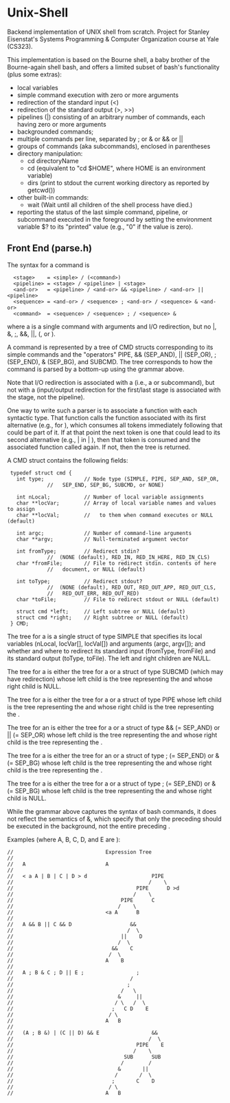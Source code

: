 # Unix-Shell
Backend implementation of UNIX shell from scratch. Project for Stanley Eisenstat's Systems Programming &amp; Computer Organization course at Yale (CS323).

This implementation is based on the Bourne shell, a baby brother of the Bourne-again shell
bash, and offers a limited subset of bash's functionality (plus some extras):
* local variables
* simple command execution with zero or more arguments
* redirection of the standard input (<)
* redirection of the standard output (>, >>)
* pipelines (|) consisting of an arbitrary number of commands, each having zero or more arguments
* backgrounded commands;
* multiple commands per line, separated by ; or & or && or ||
* groups of commands (aka subcommands), enclosed in parentheses
* directory manipulation:
  + cd directoryName
  + cd (equivalent to "cd $HOME", where HOME is an environment variable)
  + dirs (print to stdout the current working directory as reported by getcwd())
* other built-in commands:
  + wait (Wait until all children of the shell process have died.)
* reporting the status of the last simple command, pipeline, or subcommand executed in the foreground by setting the environment variable $? to its "printed" value (e.g., "0" if the value is zero).

## Front End (parse.h)
The syntax for a command is
```
  <stage>    = <simple> / (<command>)
  <pipeline> = <stage> / <pipeline> | <stage>
  <and-or>   = <pipeline> / <and-or> && <pipeline> / <and-or> || <pipeline>
  <sequence> = <and-or> / <sequence> ; <and-or> / <sequence> & <and-or>
  <command>  = <sequence> / <sequence> ; / <sequence> &
```
where a <simple> is a single command with arguments and I/O redirection, but no
|, &, ;, &&, ||, (, or ).

A command is represented by a tree of CMD structs corresponding to its simple
commands and the "operators" PIPE, && (SEP_AND), || (SEP_OR), ; (SEP_END), &
(SEP_BG), and SUBCMD.  The tree corresponds to how the command is parsed by a
bottom-up using the grammar above.

Note that I/O redirection is associated with a <stage> (i.e., a <simple> or
subcommand), but not with a <pipeline> (input/output redirection for the
first/last stage is associated with the stage, not the pipeline).

One way to write such a parser is to associate a function with each syntactic
type.  That function calls the function associated with its first alternative
(e.g., <stage> for <pipeline>), which consumes all tokens immediately following
that could be part of it.  If at that point the next token is one that could
lead to its second alternative (e.g., | in <pipeline> | <stage>), then that
token is consumed and the associated function called again.  If not, then the
tree is returned.

A CMD struct contains the following fields:
```
 typedef struct cmd {
   int type;             // Node type (SIMPLE, PIPE, SEP_AND, SEP_OR,
			 //   SEP_END, SEP_BG, SUBCMD, or NONE)

   int nLocal;           // Number of local variable assignments
   char **locVar;        // Array of local variable names and values to assign
   char **locVal;        //   to them when command executes or NULL (default)

   int argc;             // Number of command-line arguments
   char **argv;          // Null-terminated argument vector

   int fromType;         // Redirect stdin?
			 //  (NONE (default), RED_IN, RED_IN_HERE, RED_IN_CLS)
   char *fromFile;       // File to redirect stdin. contents of here
			 //   document, or NULL (default)

   int toType;           // Redirect stdout?
			 //  (NONE (default), RED_OUT, RED_OUT_APP, RED_OUT_CLS,
			 //   RED_OUT_ERR, RED_OUT_RED)
   char *toFile;         // File to redirect stdout or NULL (default)

   struct cmd *left;     // Left subtree or NULL (default)
   struct cmd *right;    // Right subtree or NULL (default)
 } CMD;
```
The tree for a <simple> is a single struct of type SIMPLE that specifies its
local variables (nLocal, locVar[], locVal[]) and arguments (argc, argv[]);
and whether and where to redirect its standard input (fromType, fromFile) and
its standard output (toType, toFile).  The left and right children are NULL.

The tree for a <stage> is either the tree for a <simple> or a struct
of type SUBCMD (which may have redirection) whose left child is the tree
representing the <command> and whose right child is NULL.

The tree for a <pipeline> is either the tree for a <stage> or a struct
of type PIPE whose left child is the tree representing the <pipeline> and
whose right child is the tree representing the <stage>.

The tree for an <and-or> is either the tree for a <pipeline> or a struct
of type && (= SEP_AND) or || (= SEP_OR) whose left child is the tree
representing the <and-or> and whose right child is the tree representing
the <pipeline>.

The tree for a <sequence> is either the tree for an <and-or> or a struct of
type ; (= SEP_END) or & (= SEP_BG) whose left child is the tree representing
the <sequence> and whose right child is the tree representing the <and-or>.

The tree for a <command> is either the tree for a <sequence> or a struct of
type ; (= SEP_END) or & (= SEP_BG) whose left child is the tree representing
the <sequence> and whose right child is NULL.

While the grammar above captures the syntax of bash commands, it does not
reflect the semantics of &, which specify that only the preceding <and-or>
should be executed in the background, not the entire preceding <sequence>.


Examples (where A, B, C, D, and E are <simple>):
```
//                              Expression Tree
//
//   A                          A
//
//   < a A | B | C | D > d                     PIPE
//                                            /    \
//                                        PIPE      D >d
//                                       /    \
//                                   PIPE      C
//                                  /    \
//                              <a A      B
//
//   A && B || C && D                   &&
//                                     /  \
//                                   ||    D
//                                  /  \
//                                &&    C
//                               /  \
//                              A    B
//
//   A ; B & C ; D || E ;                 ;
//                                      /
//                                     ;
//                                   /   \
//                                  &     ||
//                                 / \   /  \
//                                ;   C D    E
//                               / \
//                              A   B
//
//   (A ; B &) | (C || D) && E                 &&
//                                            /  \
//                                        PIPE    E
//                                       /    \
//                                    SUB      SUB
//                                   /        /
//                                  &       ||
//                                 /       /  \
//                                ;       C    D
//                               / \
//                              A   B
```
